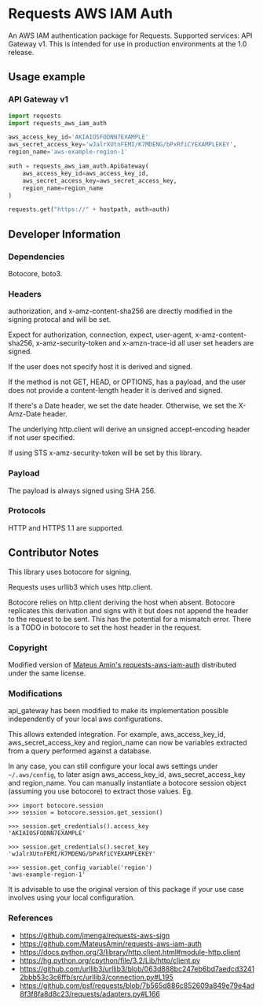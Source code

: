 # Requests AWS IAM Auth
An AWS IAM authentication package for Requests. Supported services: API Gateway v1. This is intended for use in production environments at the 1.0 release.

## Usage example

### API Gateway v1
```python
import requests
import requests_aws_iam_auth

aws_access_key_id='AKIAIOSFODNN7EXAMPLE'
aws_secret_access_key='wJalrXUtnFEMI/K7MDENG/bPxRfiCYEXAMPLEKEY',
region_name='aws-example-region-1'

auth = requests_aws_iam_auth.ApiGateway(
    aws_access_key_id=aws_access_key_id,
    aws_secret_access_key=aws_secret_access_key,
    region_name=region_name
)

requests.get("https://" + hostpath, auth=auth)
```

## Developer Information

### Dependencies
Botocore, boto3.

### Headers
authorization, and x-amz-content-sha256 are directly modified in the signing protocal and will be set.

Expect for authorization, connection, expect, user-agent, x-amz-content-sha256, x-amz-security-token and x-amzn-trace-id all user set headers are signed.

If the user does not specify host it is derived and signed. 

If the method is not GET, HEAD, or OPTIONS, has a payload, and the user does not provide a content-length header it is derived and signed.

If there's a Date header, we set the date header. Otherwise, we set the X-Amz-Date header.

The underlying http.client will derive an unsigned accept-encoding header if not user specified.

If using STS x-amz-security-token will be set by this library.

### Payload
The payload is always signed using SHA 256.

### Protocols
HTTP and HTTPS 1.1 are supported.

## Contributor Notes
This library uses botocore for signing. 

Requests uses urllib3 which uses http.client.

Botocore relies on http.client deriving the host when absent. Botocore replicates this derivation and signs with it but does not append the header to the request to be sent. This has the potential for a mismatch error. There is a TODO in botocore to set the host header in the request.

### Copyright

Modified version of [Mateus Amin's requests-aws-iam-auth](https://github.com/MateusAmin/requests-aws-iam-auth) distributed under the same license.

### Modifications

api_gateway has been modified to make its implementation possible independently of your local aws configurations. 

This allows extended integration. For example, aws_access_key_id, aws_secret_access_key and region_name can now be variables extracted from a query performed against a database.

In any case, you can still configure your local aws settings under `~/.aws/config`, to later asign aws_access_key_id, aws_secret_access_key and region_name.
You can manually instantiate a botocore session object (assuming you use botocore) to extract those values. Eg.

```
>>> import botocore.session
>>> session = botocore.session.get_session()

>>> session.get_credentials().access_key
'AKIAIOSFODNN7EXAMPLE'

>>> session.get_credentials().secret_key
'wJalrXUtnFEMI/K7MDENG/bPxRfiCYEXAMPLEKEY'

>>> session.get_config_variable('region')
'aws-example-region-1'
```

It is advisable to use the original version of this package if your use case involves using your local configuration.

### References
- https://github.com/jmenga/requests-aws-sign
- https://github.com/MateusAmin/requests-aws-iam-auth
- https://docs.python.org/3/library/http.client.html#module-http.client
- https://hg.python.org/cpython/file/3.2/Lib/http/client.py
- https://github.com/urllib3/urllib3/blob/063d888bc247eb6bd7aedcd32412bbb53c3c6ffb/src/urllib3/connection.py#L195
- https://github.com/psf/requests/blob/7b565d886c852609a849e79e4ad8f3f8fa8d8c23/requests/adapters.py#L166

